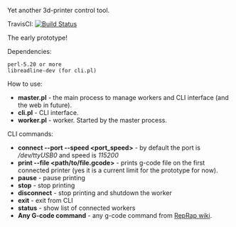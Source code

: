 Yet another 3d-printer control tool.

TravisCI: [![Build Status](https://travis-ci.org/alpha6/Print3r.svg?branch=master)](https://https://travis-ci.org/alpha6/Print3r)

The early prototype!


Dependencies:

    perl-5.20 or more
    libreadline-dev (for cli.pl)


How to use:

* **master.pl** - the main process to manage workers and CLI interface (and the web in future).
* **cli.pl** - CLI interface.
* **worker.pl** - worker. Started by the master process.


CLI commands:

* **connect --port <serialPort> --speed <port_speed>** - by default the port is */dev/ttyUSB0* and speed is *115200*
* **print --file <path/to/file.gcode>** - prints g-code file on the first connected printer (yes it is a current limit for the prototype for now).
* **pause** - pause printing
* **stop** - stop printing
* **disconnect** - stop printing and shutdown the worker
* **exit** - exit from CLI
* **status** - show list of connected workers
* **Any G-code command** - any g-code command from [RepRap wiki](http://reprap.org/wiki/G-code).


